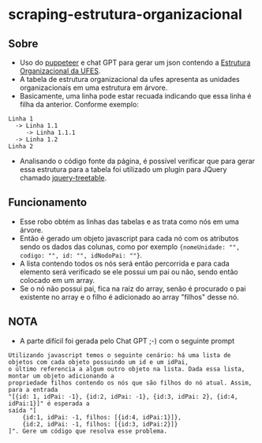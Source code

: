 # scraping-estrutura-organizacional

## Sobre
- Uso do [puppeteer](https://github.com/puppeteer/puppeteer) e chat GPT para gerar um json contendo a [Estrutura Organizacional da UFES](https://servidor.ufes.br/EstruturaOrganizacional/index.jsp).
- A tabela de estrutura organizacional da ufes apresenta as unidades organizacionais em uma estrutura em árvore.
- Basicamente, uma linha pode estar recuada indicando que essa linha é filha da anterior. Conforme exemplo:
```
Linha 1
  -> Linha 1.1
     -> Linha 1.1.1
  -> Linha 1.2
Linha 2
```
- Analisando o código fonte da página, é possível verificar que para gerar essa estrutura para a tabela foi utilizado um plugin para JQuery chamado [jquery-treetable](https://github.com/ludo/jquery-treetable).

## Funcionamento
- Esse robo obtém as linhas das tabelas e as trata como nós em uma árvore.
- Então é gerado um objeto javascript para cada nó com os atributos sendo os dados das colunas, como por exemplo `{nomeUnidade: "", codigo: "", id: "", idNodoPai: ""}`.
- A lista contendo todos os nós será então percorrida e para cada elemento será verificado se ele possui um pai ou não, sendo então colocado em um array.
- Se o nó não possui pai, fica na raiz do array, senão é procurado o pai existente no array e o filho é adicionado ao array "filhos" desse nó.

## NOTA
- A parte difícil foi gerada pelo Chat GPT ;-) com o seguinte prompt
```
Utilizando javascript temos o seguinte cenário: há uma lista de objetos com cada objeto possuindo um id e um idPai, 
o último referencia a algum outro objeto na lista. Dada essa lista, montar um objeto adicionando a 
propriedade filhos contendo os nós que são filhos do nó atual. Assim, para a entrada 
"[{id: 1, idPai: -1}, {id:2, idPai: -1}, {id:3, idPai: 2}, {id:4, idPai:1}]" é esperada a 
saída "[
    {id:1, idPai: -1, filhos: [{id:4, idPai:1}]},
    {id:2, idPai: -1, filhos: [{id:3, idPai:2}]}
]". Gere um código que resolva esse problema.
```

